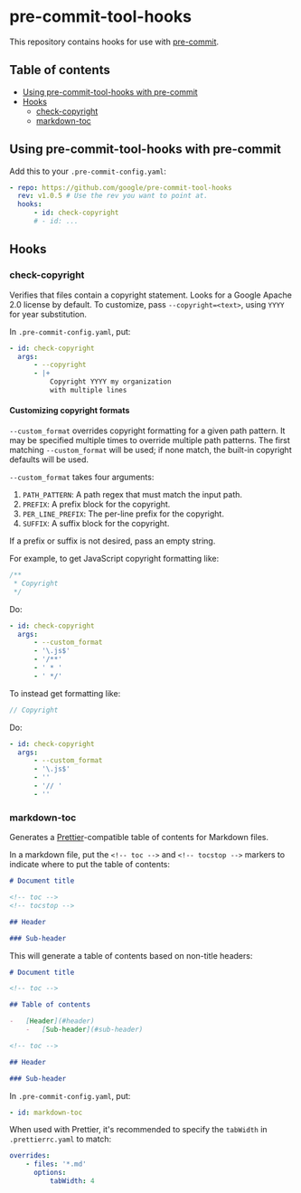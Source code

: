 # pre-commit-tool-hooks

<!--
Copyright 2020 Google LLC

Licensed under the Apache License, Version 2.0 (the "License");
you may not use this file except in compliance with the License.
You may obtain a copy of the License at

    https://www.apache.org/licenses/LICENSE-2.0

Unless required by applicable law or agreed to in writing, software
distributed under the License is distributed on an "AS IS" BASIS,
WITHOUT WARRANTIES OR CONDITIONS OF ANY KIND, either express or implied.
See the License for the specific language governing permissions and
limitations under the License.
-->

This repository contains hooks for use with [pre-commit](pre-commit.com).

<!-- toc -->

## Table of contents

-   [Using pre-commit-tool-hooks with pre-commit](#using-pre-commit-tool-hooks-with-pre-commit)
-   [Hooks](#hooks)
    -   [check-copyright](#check-copyright)
    -   [markdown-toc](#markdown-toc)

<!-- tocstop -->

## Using pre-commit-tool-hooks with pre-commit

Add this to your `.pre-commit-config.yaml`:

```yaml
- repo: https://github.com/google/pre-commit-tool-hooks
  rev: v1.0.5 # Use the rev you want to point at.
  hooks:
      - id: check-copyright
      # - id: ...
```

## Hooks

### check-copyright

Verifies that files contain a copyright statement. Looks for a Google Apache 2.0
license by default. To customize, pass `--copyright=<text>`, using `YYYY` for
year substitution.

In `.pre-commit-config.yaml`, put:

```yaml
- id: check-copyright
  args:
      - --copyright
      - |+
          Copyright YYYY my organization
          with multiple lines

```

#### Customizing copyright formats

`--custom_format` overrides copyright formatting for a given path pattern. It
may be specified multiple times to override multiple path patterns. The first
matching `--custom_format` will be used; if none match, the built-in copyright
defaults will be used.

`--custom_format` takes four arguments:

1.  `PATH_PATTERN`: A path regex that must match the input path.
2.  `PREFIX`: A prefix block for the copyright.
3.  `PER_LINE_PREFIX`: The per-line prefix for the copyright.
4.  `SUFFIX`: A suffix block for the copyright.

If a prefix or suffix is not desired, pass an empty string.

For example, to get JavaScript copyright formatting like:

```js
/**
 * Copyright
 */
```

Do:

```yaml
- id: check-copyright
  args:
      - --custom_format
      - '\.js$'
      - '/**'
      - ' * '
      - ' */'
```

To instead get formatting like:

```js
// Copyright
```

Do:

```yaml
- id: check-copyright
  args:
      - --custom_format
      - '\.js$'
      - ''
      - '// '
      - ''
```

### markdown-toc

Generates a [Prettier](https://pretter.io)-compatible table of contents for
Markdown files.

In a markdown file, put the `<!-- toc -->` and `<!-- tocstop -->` markers to
indicate where to put the table of contents:

```md
# Document title

<!-- toc -->
<!-- tocstop -->

## Header

### Sub-header
```

This will generate a table of contents based on non-title headers:

```md
# Document title

<!-- toc -->

## Table of contents

-   [Header](#header)
    -   [Sub-header](#sub-header)

<!-- toc -->

## Header

### Sub-header
```

In `.pre-commit-config.yaml`, put:

```yaml
- id: markdown-toc
```

When used with Prettier, it's recommended to specify the `tabWidth` in
`.prettierrc.yaml` to match:

```yaml
overrides:
    - files: '*.md'
      options:
          tabWidth: 4
```
